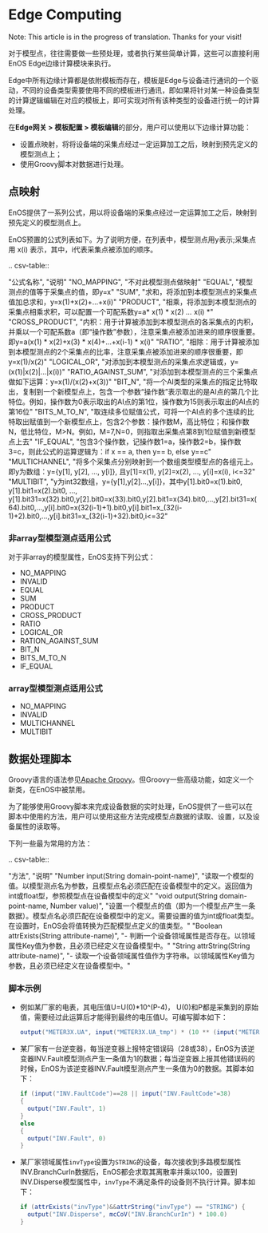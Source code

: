 # Edge Computing

Note: This article is in the progress of translation. Thanks for your visit!

对于模型点，往往需要做一些预处理，或者执行某些简单计算，这些可以直接利用EnOS Edge边缘计算模块来执行。

Edge中所有边缘计算都是依附模板而存在，模板是Edge与设备进行通讯的一个驱动，不同的设备类型需要使用不同的模板进行通讯，即如果将针对某一种设备类型的计算逻辑编辑在对应的模板上，即可实现对所有该种类型的设备进行统一的计算处理。

在**Edge网关 > 模板配置 > 模板编辑**的部分，用户可以使用以下边缘计算功能：

- 设置点映射，将将设备端的采集点经过一定运算加工之后，映射到预先定义的模型测点上；
- 使用Groovy脚本对数据进行处理。

## 点映射

EnOS提供了一系列公式，用以将设备端的采集点经过一定运算加工之后，映射到预先定义的模型测点上。

EnOS预置的公式列表如下。为了说明方便，在列表中，模型测点用y表示;采集点用 x(i) 表示，其中，i代表采集点被添加的顺序。

.. csv-table::

   "公式名称", "说明"
   "NO_MAPPING", "不对此模型测点做映射"
   "EQUAL", "模型测点的值等于采集点的值，即y=x"
   "SUM", "求和，将添加到本模型测点的采集点值加总求和，y=x(1)+x(2)+...+x(i)"
   "PRODUCT", "相乘，将添加到本模型测点的采集点相乘求积，可以配置一个可配系数y=a* x(1) * x(2) *...* x(i) *"
   "CROSS_PRODUCT", "内积：用于计算被添加到本模型测点的各采集点的内积，并乘以一个可配系数a（即“操作数”参数），注意采集点被添加进来的顺序很重要。即y=a(x(1) * x(2)+x(3) * x(4)+...+x(i-1) * x(i)"
   "RATIO", "相除：用于计算被添加到本模型测点的2个采集点的比率，注意采集点被添加进来的顺序很重要，即y=x(1)/x(2)"
   "LOGICAL_OR", "对添加到本模型测点的采集点求逻辑或，y=(x(1)|x(2)|...|x(i))"
   "RATIO_AGAINST_SUM", "对添加到本模型测点的三个采集点做如下运算：y=x(1)/(x(2)+x(3))"
   "BIT_N", "将一个AI类型的采集点的指定比特取出，复制到一个新模型点上，包含一个参数“操作数”表示取出的是AI点的第几个比特位。例如，操作数为0表示取出的AI点的第1位，操作数为15则表示取出的AI点的第16位"
   "BITS_M_TO_N", "取连续多位赋值公式，可将一个AI点的多个连续的比特取出赋值到一个新模型点上，包含2个参数：操作数M，高比特位；和操作数N，低比特位，M>N。例如，M=7,N=0，则指取出采集点第8到1位赋值到新模型点上去"
   "IF_EQUAL", "包含3个操作数，记操作数1=a，操作数2=b，操作数3=c，则此公式的运算逻辑为：if x == a, then y== b, else y==c"
   "MULTICHANNEL", "将多个采集点分别映射到一个数组类型模型点的各组元上。即y为数组：y={y[1], y[2], …, y[i]}, 且y[1]=x(1), y[2]=x(2), …, y[i]=x(i), i<=32"
   "MULTIBIT", "y为int32数组，y={y[1],y[2]...,y[i]}，其中y[1].bit0=x(1).bit0, y[1].bit1=x(2).bit0, …, y[1].bit31=x(32).bit0,y[2].bit0=x(33).bit0,y[2].bit1=x(34).bit0,…,y[2].bit31=x(64).bit0,…,y[i].bit0=x(32(i-1)+1).bit0,y[i].bit1=x_(32(i-1)+2).bit0,…,y[i].bit31=x_(32(i-1)+32).bit0,i<=32"

### 非array型模型测点适用公式

对于非array的模型属性，EnOS支持下列公式：

- NO_MAPPING
- INVALID
- EQUAL
- SUM
- PRODUCT
- CROSS_PRODUCT
- RATIO
- LOGICAL_OR
- RATION_AGAINST_SUM
- BIT_N
- BITS_M_TO_N
- IF_EQUAL

### array型模型测点适用公式

- NO_MAPPING
- INVALID
- MULTICHANNEL
- MULTIBIT

## 数据处理脚本

Groovy语言的语法参见[Apache Groovy](www.groovy-lang.org)。但Groovy一些高级功能，如定义一个新类，在EnOS中被禁用。

为了能够使用Groovy脚本来完成设备数据的实时处理，EnOS提供了一些可以在脚本中使用的方法，用户可以使用这些方法完成模型点数据的读取、设置，以及设备属性的读取等。

下列一些最为常用的方法：

.. csv-table::
   
   "方法", "说明"
   "Number input(String domain-point-name)", "读取一个模型的值。以模型测点名为参数，且模型点名必须匹配在设备模型中的定义。返回值为int或float型，参照模型点在设备模型中的定义"
   "void output(String domain-point-name, Number value)", "设置一个模型点的值（即为一个模型点产生一条数据）。模型点名必须匹配在设备模型中的定义。需要设置的值为int或float类型。在设置时，EnOS会将值转换为匹配模型点定义的值类型。"
   "Boolean attrExists(String attribute-name)", "-	判断一个设备领域属性是否存在。以领域属性Key值为参数，且必须已经定义在设备模型中。"
   "String attrString(String attribute-name)", "-	读取一个设备领域属性值作为字符串。以领域属性Key值为参数，且必须已经定义在设备模型中。"

### 脚本示例

- 例如某厂家的电表，其电压值U=U(0)*10^(P-4)， U(0)和P都是采集到的原始值，需要经过此运算后才能得到最终的电压值U。可编写脚本如下：
   ```groovy
   output("METER3X.UA", input("METER3X.UA_tmp") * (10 ** (input("METER3X.DPT") - 4)))
   ```

- 某厂家有一台逆变器，每当逆变器上报特定错误码（28或38），EnOS为该逆变器INV.Fault模型测点产生一条值为1的数据；每当逆变器上报其他错误码的时候，EnOS为该逆变器INV.Fault模型测点产生一条值为0的数据。其脚本如下：
  ```groovy
  if (input("INV.FaultCode")==28 || input("INV.FaultCode"=38)
  {
    output("INV.Fault", 1)
  }
  else
  {
    output("INV.Fault", 0)
  }

  ```

- 某厂家领域属性`invType`设置为`STRING`的设备，每次接收到多路模型属性INV.BranchCurIn数据后，EnOS都会求取其离散率并乘以100，设置到INV.Disperse模型属性中，`invType`不满足条件的设备则不执行计算。脚本如下：
  ```groovy
  if (attrExists("invType")&&attrString("invType") == "STRING") {
    output("INV.Disperse", mcCoV("INV.BranchCurIn") * 100.0)
  }

  ```

